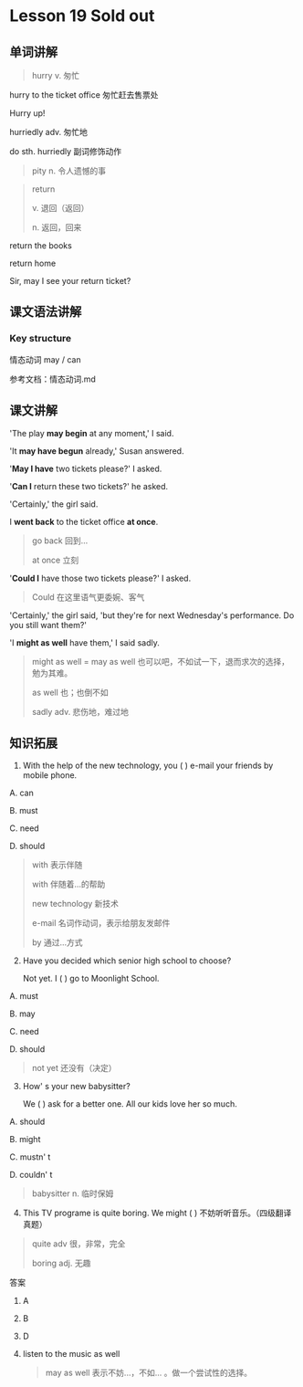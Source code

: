 # Lesson 19 Sold out

## 单词讲解

> hurry v. 匆忙

hurry to the ticket office 匆忙赶去售票处

Hurry up!

hurriedly adv. 匆忙地

do sth. hurriedly 副词修饰动作



> pity n. 令人遗憾的事



> return 
>
> v. 退回（返回）
>
> n. 返回，回来

return the books

return home

Sir, may I see your return ticket?



## 课文语法讲解

### Key structure

情态动词 may / can

参考文档：情态动词.md





## 课文讲解

'The play **may begin** at any moment,' I said.

'It **may have begun** already,' Susan answered.

'**May I have** two tickets please?' I asked.

'**Can I** return these two tickets?' he asked.

'Certainly,' the girl said.

I **went back** to the ticket office **at once**.

> go back 回到...
>
> at once 立刻

'**Could I** have those two tickets please?' I asked.

> Could 在这里语气更委婉、客气

'Certainly,' the girl said, 'but they're for next Wednesday's performance. Do you still want them?'

'I **might as well** have them,' I said sadly.

> might as well = may as well 也可以吧，不如试一下，退而求次的选择，勉为其难。
>
> as well 也；也倒不如
>
> sadly adv. 悲伤地，难过地



## 知识拓展

1. With the help of the new technology, you (   ) e-mail your friends by mobile phone.

A. can

B. must

C. need

D. should

> with 表示伴随
>
> with 伴随着...的帮助
>
> new technology 新技术
>
> e-mail 名词作动词，表示给朋友发邮件
>
> by 通过...方式



2. Have you decided which senior high school to choose?
   
   Not yet. I (   ) go to Moonlight School.
   

A. must

B. may

C. need

D. should

> not yet 还没有（决定）



3. How' s your new babysitter?

   We (   ) ask for a better one. All our kids love her so much.

A. should

B. might

C. mustn' t

D. couldn' t

> babysitter n. 临时保姆



4. This TV programe is quite boring. We might (   ) 不妨听听音乐。（四级翻译真题）

> quite adv 很，非常，完全
>
> boring adj. 无趣



答案

1. A

2. B

3. D

4. listen to the music as well

   > may as well 表示不妨...，不如... 。做一个尝试性的选择。



